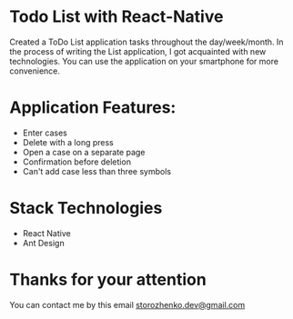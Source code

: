 # Todo List with React-Native

Created a ToDo List application tasks throughout the day/week/month. In the process of writing the List application, I got acquainted with new technologies. You can use the application on your smartphone for more convenience.

# Application Features:

- Enter cases
 - Delete with a long press
 - Open a case on a separate page
 - Confirmation before deletion
 - Can't add case less than three symbols
 
 # Stack Technologies
 
- React Native 
- Ant Design 


# Thanks for your attention
You can contact me by this email storozhenko.dev@gmail.com

